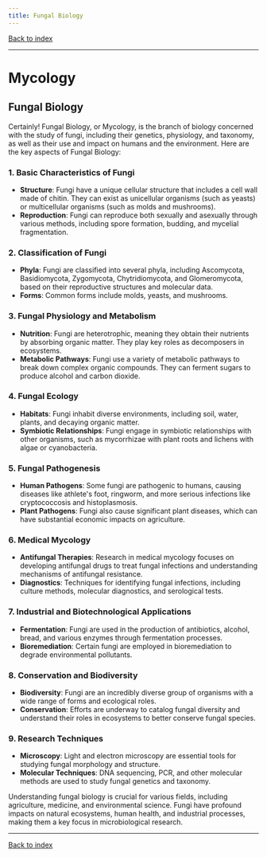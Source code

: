 ```yaml
---
title: Fungal Biology
---
```


[Back to index](index.html)

---
# Mycology
## Fungal Biology

Certainly! Fungal Biology, or Mycology, is the branch of biology concerned with the study of fungi, including their genetics, physiology, and taxonomy, as well as their use and impact on humans and the environment. Here are the key aspects of Fungal Biology:

### 1. **Basic Characteristics of Fungi**
   - **Structure**: Fungi have a unique cellular structure that includes a cell wall made of chitin. They can exist as unicellular organisms (such as yeasts) or multicellular organisms (such as molds and mushrooms).
   - **Reproduction**: Fungi can reproduce both sexually and asexually through various methods, including spore formation, budding, and mycelial fragmentation.

### 2. **Classification of Fungi**
   - **Phyla**: Fungi are classified into several phyla, including Ascomycota, Basidiomycota, Zygomycota, Chytridiomycota, and Glomeromycota, based on their reproductive structures and molecular data.
   - **Forms**: Common forms include molds, yeasts, and mushrooms.

### 3. **Fungal Physiology and Metabolism**
   - **Nutrition**: Fungi are heterotrophic, meaning they obtain their nutrients by absorbing organic matter. They play key roles as decomposers in ecosystems.
   - **Metabolic Pathways**: Fungi use a variety of metabolic pathways to break down complex organic compounds. They can ferment sugars to produce alcohol and carbon dioxide.

### 4. **Fungal Ecology**
   - **Habitats**: Fungi inhabit diverse environments, including soil, water, plants, and decaying organic matter.
   - **Symbiotic Relationships**: Fungi engage in symbiotic relationships with other organisms, such as mycorrhizae with plant roots and lichens with algae or cyanobacteria.

### 5. **Fungal Pathogenesis**
   - **Human Pathogens**: Some fungi are pathogenic to humans, causing diseases like athlete's foot, ringworm, and more serious infections like cryptococcosis and histoplasmosis.
   - **Plant Pathogens**: Fungi also cause significant plant diseases, which can have substantial economic impacts on agriculture.

### 6. **Medical Mycology**
   - **Antifungal Therapies**: Research in medical mycology focuses on developing antifungal drugs to treat fungal infections and understanding mechanisms of antifungal resistance.
   - **Diagnostics**: Techniques for identifying fungal infections, including culture methods, molecular diagnostics, and serological tests.

### 7. **Industrial and Biotechnological Applications**
   - **Fermentation**: Fungi are used in the production of antibiotics, alcohol, bread, and various enzymes through fermentation processes.
   - **Bioremediation**: Certain fungi are employed in bioremediation to degrade environmental pollutants.

### 8. **Conservation and Biodiversity**
   - **Biodiversity**: Fungi are an incredibly diverse group of organisms with a wide range of forms and ecological roles.
   - **Conservation**: Efforts are underway to catalog fungal diversity and understand their roles in ecosystems to better conserve fungal species.

### 9. **Research Techniques**
   - **Microscopy**: Light and electron microscopy are essential tools for studying fungal morphology and structure.
   - **Molecular Techniques**: DNA sequencing, PCR, and other molecular methods are used to study fungal genetics and taxonomy.

Understanding fungal biology is crucial for various fields, including agriculture, medicine, and environmental science. Fungi have profound impacts on natural ecosystems, human health, and industrial processes, making them a key focus in microbiological research.

---
[Back to index](index.html)
